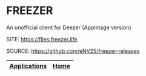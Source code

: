 # FREEZER
 
 An unofficial client for Deezer (AppImage version)
 
 SITE: https://files.freezer.life

 SOURCE: https://github.com/eNV25/freezer-releases

 | [Applications](https://portable-linux-apps.github.io/apps.html) | [Home](https://portable-linux-apps.github.io)
 | --- | --- |
